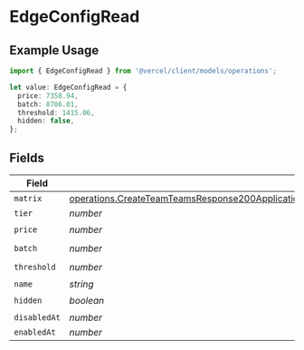 # EdgeConfigRead

## Example Usage

```typescript
import { EdgeConfigRead } from '@vercel/client/models/operations';

let value: EdgeConfigRead = {
  price: 7358.94,
  batch: 8786.01,
  threshold: 1415.06,
  hidden: false,
};
```

## Fields

| Field        | Type                                                                                                                                                                                                                               | Required           | Description |
| ------------ | ---------------------------------------------------------------------------------------------------------------------------------------------------------------------------------------------------------------------------------- | ------------------ | ----------- |
| `matrix`     | [operations.CreateTeamTeamsResponse200ApplicationJSONResponseBodyBillingInvoiceItemsEdgeConfigReadMatrix](../../models/operations/createteamteamsresponse200applicationjsonresponsebodybillinginvoiceitemsedgeconfigreadmatrix.md) | :heavy_minus_sign: | N/A         |
| `tier`       | _number_                                                                                                                                                                                                                           | :heavy_minus_sign: | N/A         |
| `price`      | _number_                                                                                                                                                                                                                           | :heavy_check_mark: | N/A         |
| `batch`      | _number_                                                                                                                                                                                                                           | :heavy_check_mark: | N/A         |
| `threshold`  | _number_                                                                                                                                                                                                                           | :heavy_check_mark: | N/A         |
| `name`       | _string_                                                                                                                                                                                                                           | :heavy_minus_sign: | N/A         |
| `hidden`     | _boolean_                                                                                                                                                                                                                          | :heavy_check_mark: | N/A         |
| `disabledAt` | _number_                                                                                                                                                                                                                           | :heavy_minus_sign: | N/A         |
| `enabledAt`  | _number_                                                                                                                                                                                                                           | :heavy_minus_sign: | N/A         |
